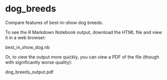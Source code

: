 # dog_breeds
Compare features of best-in-show dog breeds.


To see the R Markdown Notebook output, download the HTML file and view it in a web browser:

best_in_show_dog.nb


Or, to view the output more quickly, you can view a PDF of the file (though with significantly worse quality):

dog_breeds_output.pdf
